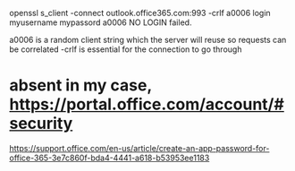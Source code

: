 openssl s_client -connect outlook.office365.com:993 -crlf
a0006 login myusername mypassord
a0006 NO LOGIN failed.


a0006 is a random client string which the server will reuse so requests can be correlated
-crlf is essential for the connection to go through


# absent in my case, https://portal.office.com/account/#security
https://support.office.com/en-us/article/create-an-app-password-for-office-365-3e7c860f-bda4-4441-a618-b53953ee1183
